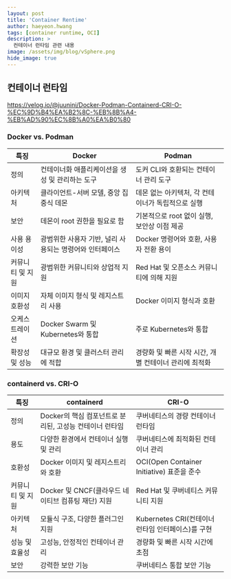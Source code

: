 ```yaml
---
layout: post
title: 'Container Rentime' 
author: haeyeon.hwang
tags: [container runtime, OCI]
description: >
  컨테이너 런타임 관련 내용 
image: /assets/img/blog/vSphere.png
hide_image: true
---
```


## 컨테이너 런타임

https://velog.io/@juunini/Docker-Podman-Containerd-CRI-O-%EC%9D%B4%EA%B2%8C-%EB%8B%A4-%EB%AD%90%EC%8B%A0%EA%B0%80

### Docker vs. Podman

특징|Docker|Podman
---|---|---
정의|컨테이너화 애플리케이션을 생성 및 관리하는 도구|도커 CLI와 호환되는 컨테이너 관리 도구
아키텍처|클라이언트-서버 모델, 중앙 집중식 데몬|데몬 없는 아키텍처, 각 컨테이너가 독립적으로 실행
보안|데몬이 root 권한을 필요로 함|기본적으로 root 없이 실행, 보안상 이점 제공
사용 용이성|광범위한 사용자 기반, 널리 사용되는 명령어와 인터페이스|Docker 명령어와 호환, 사용자 전환 용이
커뮤니티 및 지원|광범위한 커뮤니티와 상업적 지원|Red Hat 및 오픈소스 커뮤니티에 의해 지원
이미지 호환성|자체 이미지 형식 및 레지스트리 사용|Docker 이미지 형식과 호환
오케스트레이션|Docker Swarm 및 Kubernetes와 통합|주로 Kubernetes와 통합
확장성 및 성능|대규모 환경 및 클러스터 관리에 적합|경량화 및 빠른 시작 시간, 개별 컨테이너 관리에 최적화

### containerd vs. CRI-O

특징|containerd|CRI-O
---|---|---
정의|Docker의 핵심 컴포넌트로 분리된, 고성능 컨테이너 런타임|쿠버네티스의 경량 컨테이너 런타임
용도|다양한 환경에서 컨테이너 실행 및 관리|쿠버네티스에 최적화된 컨테이너 관리
호환성|Docker 이미지 및 레지스트리와 호환|OCI(Open Container Initiative) 표준을 준수
커뮤니티 및 지원|Docker 및 CNCF(클라우드 네이티브 컴퓨팅 재단) 지원|Red Hat 및 쿠버네티스 커뮤니티 지원
아키텍처|모듈식 구조, 다양한 플러그인 지원|Kubernetes CRI(컨테이너 런타임 인터페이스)를 구현
성능 및 효율성|고성능, 안정적인 컨테이너 관리|경량화 및 빠른 시작 시간에 초점
보안|강력한 보안 기능|쿠버네티스 통합 보안 기능
